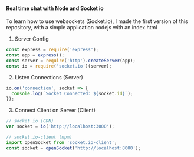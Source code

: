 #### Real time chat with Node and Socket io

To learn how to use websockets (Socket.io), I made the first version of this repository, with a simple application nodejs with an index.html

1. Server Config

```js
const express = require('express');
const app = express();
const server = require('http').createServer(app);
const io = require('socket.io')(server);
```

2. Listen Connections (Server)

```js
io.on('connection', socket => {
  console.log(`Socket Connected: ${socket.id}`);
});
```

3. Connect Client on Server (Client)

```js
// socket io (CDN)
var socket = io('http://localhost:3000');

// socket.io-client (npm)
import openSocket from 'socket.io-client';
const socket = openSocket('http://localhost:8000');
```
